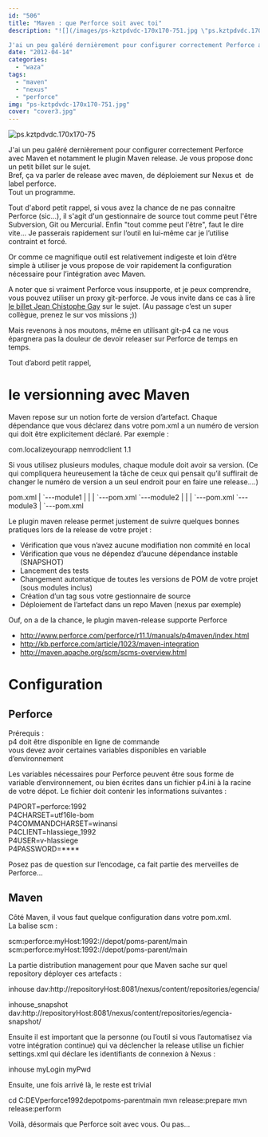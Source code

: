 ```yaml
---
id: "506"
title: "Maven : que Perforce soit avec toi"
description: "![](/images/ps-kztpdvdc-170x170-751.jpg \"ps.kztpdvdc.170x170-75\")

J'ai un peu galéré dernièrement pour configurer correctement Perforce avec Maven et..."
date: "2012-04-14"
categories: 
  - "waza"
tags: 
  - "maven"
  - "nexus"
  - "perforce"
img: "ps-kztpdvdc-170x170-751.jpg"
cover: "cover3.jpg"
---
```


![](/images/ps-kztpdvdc-170x170-751.jpg "ps.kztpdvdc.170x170-75")

J'ai un peu galéré dernièrement pour configurer correctement Perforce avec Maven et notamment le plugin Maven release. Je vous propose donc un petit billet sur le sujet.  
Bref, ça va parler de release avec maven, de déploiement sur Nexus et  de label perforce.  
Tout un programme.

Tout d'abord petit rappel, si vous avez la chance de ne pas connaitre Perforce (sic...), il s'agit d'un gestionnaire de source tout comme peut l'être Subversion, Git ou Mercurial. Enfin "tout comme peut l'être", faut le dire vite... Je passerais rapidement sur l’outil en lui-même car je l’utilise contraint et forcé.

Or comme ce magnifique outil est relativement indigeste et loin d’être simple à utiliser je vous propose de voir rapidement la configuration nécessaire pour l’intégration avec Maven.

A noter que si vraiment Perforce vous insupporte, et je peux comprendre, vous pouvez utiliser un proxy git-perforce. Je vous invite dans ce cas à lire [le billet Jean Chistophe Gay](http://jeanchristophegay.com/git-p4-au-secours-de-perforce/) sur le sujet. (Au passage c’est un super collègue, prenez le sur vos missions ;))

Mais revenons à nos moutons, même en utilisant git-p4 ca ne vous épargnera pas la douleur de devoir releaser sur Perforce de temps en temps.

Tout d’abord petit rappel,

# le versionning avec Maven

Maven repose sur un notion forte de version d’artefact. Chaque dépendance que vous déclarez dans votre pom.xml a un numéro de version qui doit être explicitement déclaré. Par exemple :

com.localizeyourapp
nemrodclient
1.1

Si vous utilisez plusieurs modules, chaque module doit avoir sa version. (Ce qui compliquera heureusement la tâche de ceux qui pensait qu’il suffirait de changer le numéro de version a un seul endroit pour en faire une release....)

pom.xml
|
\`---module1
| |
| \`---pom.xml
\`---module2
| |
| \`---pom.xml
\`---module3
|
\`---pom.xml

Le plugin maven release permet justement de suivre quelques bonnes pratiques lors de la release de votre projet :

- Vérification que vous n’avez aucune modifiation non commité en local
- Vérification que vous ne dépendez d’aucune dépendance instable (SNAPSHOT)
- Lancement des tests
- Changement automatique de toutes les versions de POM de votre projet (sous modules inclus)
- Création d’un tag sous votre gestionnaire de source
- Déploiement de l’artefact dans un repo Maven (nexus par exemple)

Ouf, on a de la chance, le plugin maven-release supporte Perforce

- http://www.perforce.com/perforce/r11.1/manuals/p4maven/index.html
- http://kb.perforce.com/article/1023/maven-integration
- http://maven.apache.org/scm/scms-overview.html

# Configuration

## Perforce

Prérequis :  
p4 doit être disponible en ligne de commande  
vous devez avoir certaines variables disponibles en variable d’environnement

Les variables nécessaires pour Perforce peuvent être sous forme de variable d’environnement, ou bien écrites dans un fichier p4.ini à la racine de votre dépot. Le fichier doit contenir les informations suivantes :

P4PORT=perforce:1992  
P4CHARSET=utf16le-bom  
P4COMMANDCHARSET=winansi  
P4CLIENT=hlassiege\_1992  
P4USER=v-hlassiege  
P4PASSWORD=\*\*\*\*

Posez pas de question sur l’encodage, ca fait partie des merveilles de Perforce...

## Maven

Côté Maven, il vous faut quelque configuration dans votre pom.xml.  
La balise scm :

scm:perforce:myHost:1992://depot/poms-parent/main
scm:perforce:myHost:1992://depot/poms-parent/main

La partie distribution management pour que Maven sache sur quel repository déployer ces artefacts :

inhouse
dav:http://repositoryHost:8081/nexus/content/repositories/egencia/

inhouse\_snapshot
dav:http://repositoryHost:8081/nexus/content/repositories/egencia-snapshot/

Ensuite il est important que la personne (ou l’outil si vous l’automatisez via votre intégration continue) qui va déclencher la release utilise un fichier settings.xml qui déclare les identifiants de connexion à Nexus :

inhouse
myLogin
myPwd

Ensuite, une fois arrivé là, le reste est trivial

cd C:DEVperforce1992depotpoms-parentmain
mvn release:prepare
mvn release:perform

Voilà, désormais que Perforce soit avec vous. Ou pas...
